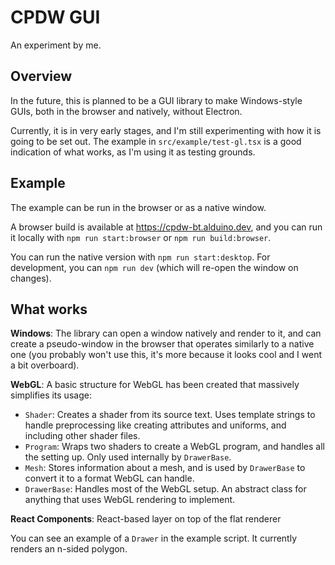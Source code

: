 # CPDW GUI

An experiment by me.

## Overview
In the future, this is planned to be a GUI library to make Windows-style GUIs, both in the browser
and natively, without Electron.

Currently, it is in very early stages, and I'm still experimenting with how it is going to be set out.
The example in `src/example/test-gl.tsx` is a good indication of what works, as I'm using it as testing
grounds.

## Example
The example can be run in the browser or as a native window.

A browser build is available at https://cpdw-bt.alduino.dev, and you can run it locally with
`npm run start:browser` or `npm run build:browser`.

You can run the native version with `npm run start:desktop`.
For development, you can `npm run dev` (which will re-open the window on changes).

## What works

**Windows**: The library can open a window natively and render to it, and can create a pseudo-window
in the browser that operates similarly to a native one (you probably won't use this, it's more because
it looks cool and I went a bit overboard).

**WebGL**: A basic structure for WebGL has been created that massively simplifies its usage:
- `Shader`: Creates a shader from its source text. Uses template strings to handle preprocessing like
    creating attributes and uniforms, and including other shader files.
- `Program`: Wraps two shaders to create a WebGL program, and handles all the setting up. Only used
    internally by `DrawerBase`.
- `Mesh`: Stores information about a mesh, and is used by `DrawerBase` to convert it to a format WebGL
    can handle.
- `DrawerBase`: Handles most of the WebGL setup. An abstract class for anything that uses WebGL rendering to
    implement.

**React Components**: React-based layer on top of the flat renderer

You can see an example of a `Drawer` in the example script. It currently renders an n-sided polygon.
